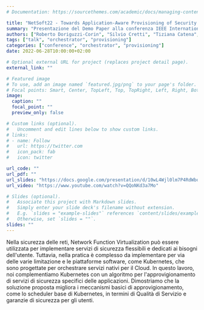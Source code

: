 ```yaml
---
# Documentation: https://sourcethemes.com/academic/docs/managing-content/

title: "NetSoft22 - Towards Application-Aware Provisioning of Security Services with Kubernetes"
summary: "Presentazione del Demo Paper alla conferenza IEEE Internation conference on network softwarization"
authors: ["Roberto Doriguzzi-Corin", "Silvio Cretti", "Tiziana Catena", "Simone Magnani", "Domenico Siracusa"]
tags: ["talk", "orchestrator", "provisioning"]
categories: ["conference", "orchestrator", "provisioning"]
date: 2022-06-28T10:00:00+02:00

# Optional external URL for project (replaces project detail page).
external_link: ""

# Featured image
# To use, add an image named `featured.jpg/png` to your page's folder.
# Focal points: Smart, Center, TopLeft, Top, TopRight, Left, Right, BottomLeft, Bottom, BottomRight.
image:
  caption: ""
  focal_point: ""
  preview_only: false

# Custom links (optional).
#   Uncomment and edit lines below to show custom links.
# links:
# - name: Follow
#   url: https://twitter.com
#   icon_pack: fab
#   icon: twitter

url_code: ""
url_pdf: ""
url_slides: "https://docs.google.com/presentation/d/10wL4Wjl0lm7P4RdWbodX70MKdULHjyHvFLoxlFZ15yw/edit?usp=sharing"
url_video: "https://www.youtube.com/watch?v=QQoNKd3a7Mo"

# Slides (optional).
#   Associate this project with Markdown slides.
#   Simply enter your slide deck's filename without extension.
#   E.g. `slides = "example-slides"` references `content/slides/example-slides.md`.
#   Otherwise, set `slides = ""`.
slides: ""
---
```


Nella sicurezza delle reti, Network Function Virtualization può essere utilizzata per implementare servizi di sicurezza flessibili e dedicati ai bisogni dell'utente. Tuttavia, nella pratica è complesso da implementare per via delle varie limitazione e le piattaforme software, come Kubernetes, che sono progettate per orchestrare servizi nativi per il Cloud. In questo lavoro, noi complementiamo Kubernetes con un algoritmo per l'approvigionamento di servizi di sicurezza specifici delle applicazioni. Dimostriamo che la soluzione proposta migliora i meccanismi basici di approvigionamento, come lo scheduler base di Kubernetes, in termini di Qualità di Servizio e garanzie di sicurezza per gli utenti.

